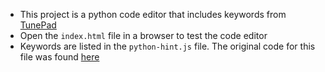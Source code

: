 * This project is a python code editor that includes keywords from [TunePad](https://tunepad.com)
* Open the `index.html` file in a browser to test the code editor
* Keywords are listed in the `python-hint.js` file. The original code for this file was found [here](https://github.com/mvickymca/codemirror_python_autocomplete/tree/master/addon/hint)